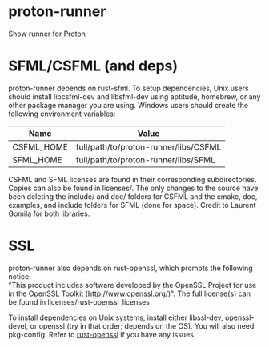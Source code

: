 # proton-runner
Show runner for Proton

# SFML/CSFML (and deps)
proton-runner depends on rust-sfml. To setup dependencies, Unix users should install libcsfml-dev and libsfml-dev using aptitude, homebrew, or any other package manager you are using. Windows users should create the following environment variables:  

|Name|Value|
|---|---|
|CSFML_HOME|full/path/to/proton-runner/libs/CSFML|
|SFML_HOME|full/path/to/proton-runner/libs/SFML|

CSFML and SFML licenses are found in their corresponding subdirectories. Copies can also be found in licenses/. The only changes to the source have been deleting the include/ and doc/ folders for CSFML and the cmake, doc, examples, and include folders for SFML (done for space). Credit to Laurent Gomila for both libraries.

# SSL
proton-runner also depends on rust-openssl, which prompts the following notice:  
"This product includes software developed by the OpenSSL Project for use in the OpenSSL Toolkit (http://www.openssl.org/)". The full license(s) can be found in licenses/rust-openssl_licenses

To install dependencies on Unix systems, install either libssl-dev, openssl-devel, or openssl (try in that order; depends on the OS). You will also need pkg-config. Refer to [rust-openssl](https://github.com/sfackler/rust-openssl) if you have any issues.
